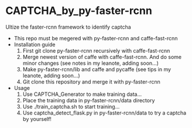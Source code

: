 # CAPTCHA_by_py-faster-rcnn

Ultize the faster-rcnn framework to identify captcha

- This repo must be megered with py-faster-rcnn and caffe-fast-rcnn
- Installation guide
  1. First git clone py-faster-rcnn recursively with caffe-fast-rcnn
  2. Merge newest version of caffe with caffe-fast-rcnn. And do some minor changes (see notes in my leanote, adding soon...)
  3. Make py-faster-rcnn/lib and caffe and pycaffe (see tips in my leanote, adding soon...)
  4. Git clone this repository and merge it with py-faster-rcnn
- Usage
  1. Use CAPTCHA_Generator to make training data...
  2. Place the training data in py-faster-rcnn/data directory
  3. Use ./train_captcha.sh to start training...
  4. Use captcha_detect_flask.py in py-faster-rcnn/data to try a captcha by yourself!
